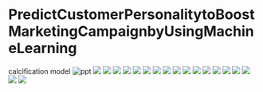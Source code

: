 # PredictCustomerPersonalitytoBoostMarketingCampaignbyUsingMachineLearning
calcification model
![ppt](https://github.com/bachtiar09/PredictCustomerPersonalitytoBoostMarketingCampaignbyUsingMachineLearning/blob/40bb6cf7a58390bad2cb73b3056002f1e4faba3c/Predict%20Customer%20Personality%20To%20Boost/Slide1.PNG)
![](https://github.com/bachtiar09/PredictCustomerPersonalitytoBoostMarketingCampaignbyUsingMachineLearning/blob/main/Predict%20Customer%20Personality%20To%20Boost/Slide2.PNG)
![](https://github.com/bachtiar09/PredictCustomerPersonalitytoBoostMarketingCampaignbyUsingMachineLearning/blob/main/Predict%20Customer%20Personality%20To%20Boost/Slide3.PNG)
![](https://github.com/bachtiar09/PredictCustomerPersonalitytoBoostMarketingCampaignbyUsingMachineLearning/blob/main/Predict%20Customer%20Personality%20To%20Boost/Slide4.PNG)
![](https://github.com/bachtiar09/PredictCustomerPersonalitytoBoostMarketingCampaignbyUsingMachineLearning/blob/main/Predict%20Customer%20Personality%20To%20Boost/Slide5.PNG)
![](https://github.com/bachtiar09/PredictCustomerPersonalitytoBoostMarketingCampaignbyUsingMachineLearning/blob/main/Predict%20Customer%20Personality%20To%20Boost/Slide6.PNG)
![](https://github.com/bachtiar09/PredictCustomerPersonalitytoBoostMarketingCampaignbyUsingMachineLearning/blob/main/Predict%20Customer%20Personality%20To%20Boost/Slide7.PNG)
![](https://github.com/bachtiar09/PredictCustomerPersonalitytoBoostMarketingCampaignbyUsingMachineLearning/blob/main/Predict%20Customer%20Personality%20To%20Boost/Slide8.PNG)
![](https://github.com/bachtiar09/PredictCustomerPersonalitytoBoostMarketingCampaignbyUsingMachineLearning/blob/main/Predict%20Customer%20Personality%20To%20Boost/Slide9.PNG)
![](https://github.com/bachtiar09/PredictCustomerPersonalitytoBoostMarketingCampaignbyUsingMachineLearning/blob/main/Predict%20Customer%20Personality%20To%20Boost/Slide10.PNG)
![](https://github.com/bachtiar09/PredictCustomerPersonalitytoBoostMarketingCampaignbyUsingMachineLearning/blob/main/Predict%20Customer%20Personality%20To%20Boost/Slide11.PNG)
![](https://github.com/bachtiar09/PredictCustomerPersonalitytoBoostMarketingCampaignbyUsingMachineLearning/blob/main/Predict%20Customer%20Personality%20To%20Boost/Slide12.PNG)
![](https://github.com/bachtiar09/PredictCustomerPersonalitytoBoostMarketingCampaignbyUsingMachineLearning/blob/main/Predict%20Customer%20Personality%20To%20Boost/Slide13.PNG)
![](https://github.com/bachtiar09/PredictCustomerPersonalitytoBoostMarketingCampaignbyUsingMachineLearning/blob/main/Predict%20Customer%20Personality%20To%20Boost/Slide14.PNG)
![](https://github.com/bachtiar09/PredictCustomerPersonalitytoBoostMarketingCampaignbyUsingMachineLearning/blob/main/Predict%20Customer%20Personality%20To%20Boost/Slide15.PNG)
![](https://github.com/bachtiar09/PredictCustomerPersonalitytoBoostMarketingCampaignbyUsingMachineLearning/blob/main/Predict%20Customer%20Personality%20To%20Boost/Slide16.PNG)
![](https://github.com/bachtiar09/PredictCustomerPersonalitytoBoostMarketingCampaignbyUsingMachineLearning/blob/main/Predict%20Customer%20Personality%20To%20Boost/Slide17.PNG)
![](https://github.com/bachtiar09/PredictCustomerPersonalitytoBoostMarketingCampaignbyUsingMachineLearning/blob/main/Predict%20Customer%20Personality%20To%20Boost/Slide18.PNG)
![](https://github.com/bachtiar09/PredictCustomerPersonalitytoBoostMarketingCampaignbyUsingMachineLearning/blob/main/Predict%20Customer%20Personality%20To%20Boost/Slide19.PNG)
